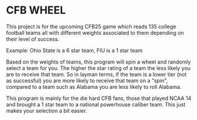 
# CFB WHEEL

This project is for the upcoming CFB25 game which reads 135 college football teams all with different weights associated to them depending on their level of success.

Example: Ohio State is a 6 star team, FIU is a 1 star team

Based on the weights of teams, this program will spin a wheel and randomly select a team for you. The higher the star rating of a team the less likely you are to receive that team. So in layman terms, if the team is a lower tier (not as successful) you are more likely to receive that team on a "spin", compared to a team such as Alabama you are less likely to roll Alabama.

This program is mainly for the die hard CFB fans, those that played NCAA 14 and brought a 1 star team to a national powerhouse caliber team. This just makes your selection a bit easier.

